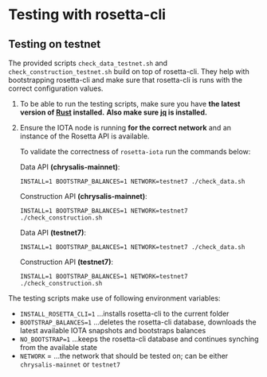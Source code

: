 # Testing with rosetta-cli

## Testing on testnet

The provided scripts `check_data_testnet.sh` and `check_construction_testnet.sh` build on top of rosetta-cli. They help with bootstrapping rosetta-cli and make sure that rosetta-cli is runs with the correct configuration values.

1) To be able to run the testing scripts, make sure you have **the latest version of [Rust](https://www.rust-lang.org/tools/install) installed.** **Also make sure [jq](https://wiki.ubuntuusers.de/jq/) is installed.**

2) Ensure the IOTA node is running **for the correct network** and an instance of the Rosetta API is available.

    To validate the correctness of `rosetta-iota` run the commands below:

    Data API **(chrysalis-mainnet)**:
    ```
    INSTALL=1 BOOTSTRAP_BALANCES=1 NETWORK=testnet7 ./check_data.sh
    ```
    Construction API **(chrysalis-mainnet)**:
    ```
    INSTALL=1 BOOTSTRAP_BALANCES=1 NETWORK=testnet7 ./check_construction.sh
    ```
    Data API **(testnet7)**:
    ```
    INSTALL=1 BOOTSTRAP_BALANCES=1 NETWORK=testnet7 ./check_data.sh
    ```
    Construction API **(testnet7)**:
    ```
    INSTALL=1 BOOTSTRAP_BALANCES=1 NETWORK=testnet7 ./check_construction.sh
    ```
The testing scripts make use of following environment variables:
- `INSTALL_ROSETTA_CLI=1` ...installs rosetta-cli to the current folder
- `BOOTSTRAP_BALANCES=1` ...deletes the rosetta-cli database, downloads the latest available IOTA snapshots and bootstraps balances
- `NO_BOOTSTRAP=1` ...keeps the rosetta-cli database and continues synching from the available state
- `NETWORK` = ...the network that should be tested on; can be either `chrysalis-mainnet` or `testnet7`